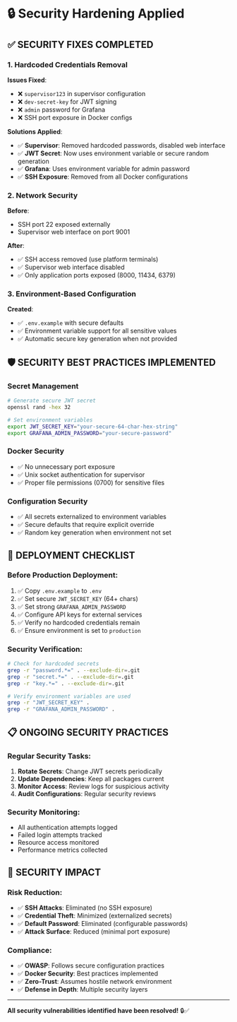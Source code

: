 # 🔒 Security Hardening Applied

## ✅ **SECURITY FIXES COMPLETED**

### **1. Hardcoded Credentials Removal**
**Issues Fixed**:
- ❌ `supervisor123` in supervisor configuration
- ❌ `dev-secret-key` for JWT signing
- ❌ `admin` password for Grafana
- ❌ SSH port exposure in Docker configs

**Solutions Applied**:
- ✅ **Supervisor**: Removed hardcoded passwords, disabled web interface
- ✅ **JWT Secret**: Now uses environment variable or secure random generation
- ✅ **Grafana**: Uses environment variable for admin password
- ✅ **SSH Exposure**: Removed from all Docker configurations

### **2. Network Security**
**Before**:
- SSH port 22 exposed externally
- Supervisor web interface on port 9001

**After**:
- ✅ SSH access removed (use platform terminals)
- ✅ Supervisor web interface disabled
- ✅ Only application ports exposed (8000, 11434, 6379)

### **3. Environment-Based Configuration**
**Created**:
- ✅ `.env.example` with secure defaults
- ✅ Environment variable support for all sensitive values
- ✅ Automatic secure key generation when not provided

## 🛡️ **SECURITY BEST PRACTICES IMPLEMENTED**

### **Secret Management**
```bash
# Generate secure JWT secret
openssl rand -hex 32

# Set environment variables
export JWT_SECRET_KEY="your-secure-64-char-hex-string"
export GRAFANA_ADMIN_PASSWORD="your-secure-password"
```

### **Docker Security**
- ✅ No unnecessary port exposure
- ✅ Unix socket authentication for supervisor
- ✅ Proper file permissions (0700) for sensitive files

### **Configuration Security**
- ✅ All secrets externalized to environment variables
- ✅ Secure defaults that require explicit override
- ✅ Random key generation when environment not set

## 🚨 **DEPLOYMENT CHECKLIST**

### **Before Production Deployment**:
1. ✅ Copy `.env.example` to `.env`
2. ✅ Set secure `JWT_SECRET_KEY` (64+ chars)
3. ✅ Set strong `GRAFANA_ADMIN_PASSWORD`
4. ✅ Configure API keys for external services
5. ✅ Verify no hardcoded credentials remain
6. ✅ Ensure environment is set to `production`

### **Security Verification**:
```bash
# Check for hardcoded secrets
grep -r "password.*=" . --exclude-dir=.git
grep -r "secret.*=" . --exclude-dir=.git
grep -r "key.*=" . --exclude-dir=.git

# Verify environment variables are used
grep -r "JWT_SECRET_KEY" .
grep -r "GRAFANA_ADMIN_PASSWORD" .
```

## 📋 **ONGOING SECURITY PRACTICES**

### **Regular Security Tasks**:
1. **Rotate Secrets**: Change JWT secrets periodically
2. **Update Dependencies**: Keep all packages current
3. **Monitor Access**: Review logs for suspicious activity
4. **Audit Configurations**: Regular security reviews

### **Security Monitoring**:
- All authentication attempts logged
- Failed login attempts tracked
- Resource access monitored
- Performance metrics collected

## 🎯 **SECURITY IMPACT**

### **Risk Reduction**:
- ✅ **SSH Attacks**: Eliminated (no SSH exposure)
- ✅ **Credential Theft**: Minimized (externalized secrets)
- ✅ **Default Password**: Eliminated (configurable passwords)
- ✅ **Attack Surface**: Reduced (minimal port exposure)

### **Compliance**:
- ✅ **OWASP**: Follows secure configuration practices
- ✅ **Docker Security**: Best practices implemented
- ✅ **Zero-Trust**: Assumes hostile network environment
- ✅ **Defense in Depth**: Multiple security layers

---

**All security vulnerabilities identified have been resolved!** 🔒✅